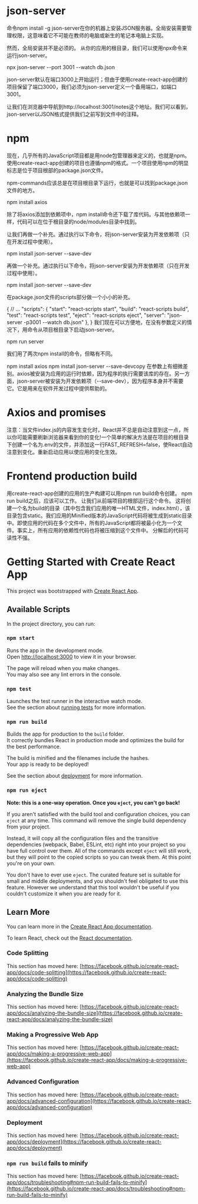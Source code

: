 # json-server
命令npm install -g json-server在你的机器上安装JSON服务器。全局安装需要管理权限，这意味着它不可能在教师的电脑或新生的笔记本电脑上实现。

然而，全局安装并不是必须的。 从你的应用的根目录，我们可以使用npx命令来运行json-server。

npx json-server --port 3001 --watch db.json

json-server默认在端口3000上开始运行；但由于使用create-react-app创建的项目保留了端口3000，我们必须为json-server定义一个备用端口，如端口3001。

让我们在浏览器中导航到http://localhost:3001/notes这个地址。我们可以看到，json-server以JSON格式提供我们之前写到文件中的注释。

# npm
现在，几乎所有的JavaScript项目都是用node包管理器来定义的，也就是npm。使用create-react-app创建的项目也遵循npm的格式。一个项目使用npm的明显标志是位于项目根部的package.json文件。

npm-commands应该总是在项目根目录下运行，也就是可以找到package.json文件的地方。

npm install axios

除了将axios添加到依赖项中，npm install命令还下载了库代码。与其他依赖项一样，代码可以在位于根目录的node/modules目录中找到。

让我们再做一个补充。通过执行以下命令，将json-server安装为开发依赖项（只在开发过程中使用）。

npm install json-server --save-dev

再做一个补充。通过执行以下命令，将json-server安装为开发依赖项（只在开发过程中使用）。

npm install json-server --save-dev

在package.json文件的scripts部分做一个小小的补充。

{
  // ...
  "scripts": {
    "start": "react-scripts start",
    "build": "react-scripts build",
    "test": "react-scripts test",
    "eject": "react-scripts eject",
    "server": "json-server -p3001 --watch db.json"
  },
}
我们现在可以方便地，在没有参数定义的情况下，用命令从项目根目录下启动json-server。

npm run server

我们用了两次npm install的命令，但略有不同。

npm install axios
npm install json-server --save-devcopy
在参数上有细微差别。axios被安装为应用的运行时依赖，因为程序的执行需要该库的存在。另一方面，json-server被安装为开发依赖项（--save-dev），因为程序本身并不需要它。它是用来在软件开发过程中提供帮助的。

# Axios and promises
注意：当文件index.js的内容发生变化时，React并不总是自动注意到这一点，所以你可能需要刷新浏览器来看到你的变化!一个简单的解决方法是在项目的根目录下创建一个名为.env的文件，并添加这一行FAST_REFRESH=false，使React自动注意到变化。重新启动应用以使应用的变化生效。

# Frontend production build
用create-react-app创建的应用的生产构建可以用npm run build命令创建。
npm run build之后，应该可以工作。
让我们从前端项目的根部运行这个命令。
这将创建一个名为build的目录（其中包含我们应用的唯一HTML文件，index.html），该目录包含static。我们应用的Minified版本的JavaScript代码将被生成到static目录中。即使应用的代码在多个文件中，所有的JavaScript都将被最小化为一个文件。事实上，所有应用的依赖性代码也将被压缩到这个文件中。
分解后的代码可读性不强。

# Getting Started with Create React App

This project was bootstrapped with [Create React App](https://github.com/facebook/create-react-app).

## Available Scripts

In the project directory, you can run:

### `npm start`

Runs the app in the development mode.\
Open [http://localhost:3000](http://localhost:3000) to view it in your browser.

The page will reload when you make changes.\
You may also see any lint errors in the console.

### `npm test`

Launches the test runner in the interactive watch mode.\
See the section about [running tests](https://facebook.github.io/create-react-app/docs/running-tests) for more information.

### `npm run build`

Builds the app for production to the `build` folder.\
It correctly bundles React in production mode and optimizes the build for the best performance.

The build is minified and the filenames include the hashes.\
Your app is ready to be deployed!

See the section about [deployment](https://facebook.github.io/create-react-app/docs/deployment) for more information.

### `npm run eject`

**Note: this is a one-way operation. Once you `eject`, you can't go back!**

If you aren't satisfied with the build tool and configuration choices, you can `eject` at any time. This command will remove the single build dependency from your project.

Instead, it will copy all the configuration files and the transitive dependencies (webpack, Babel, ESLint, etc) right into your project so you have full control over them. All of the commands except `eject` will still work, but they will point to the copied scripts so you can tweak them. At this point you're on your own.

You don't have to ever use `eject`. The curated feature set is suitable for small and middle deployments, and you shouldn't feel obligated to use this feature. However we understand that this tool wouldn't be useful if you couldn't customize it when you are ready for it.

## Learn More

You can learn more in the [Create React App documentation](https://facebook.github.io/create-react-app/docs/getting-started).

To learn React, check out the [React documentation](https://reactjs.org/).

### Code Splitting

This section has moved here: [https://facebook.github.io/create-react-app/docs/code-splitting](https://facebook.github.io/create-react-app/docs/code-splitting)

### Analyzing the Bundle Size

This section has moved here: [https://facebook.github.io/create-react-app/docs/analyzing-the-bundle-size](https://facebook.github.io/create-react-app/docs/analyzing-the-bundle-size)

### Making a Progressive Web App

This section has moved here: [https://facebook.github.io/create-react-app/docs/making-a-progressive-web-app](https://facebook.github.io/create-react-app/docs/making-a-progressive-web-app)

### Advanced Configuration

This section has moved here: [https://facebook.github.io/create-react-app/docs/advanced-configuration](https://facebook.github.io/create-react-app/docs/advanced-configuration)

### Deployment

This section has moved here: [https://facebook.github.io/create-react-app/docs/deployment](https://facebook.github.io/create-react-app/docs/deployment)

### `npm run build` fails to minify

This section has moved here: [https://facebook.github.io/create-react-app/docs/troubleshooting#npm-run-build-fails-to-minify](https://facebook.github.io/create-react-app/docs/troubleshooting#npm-run-build-fails-to-minify)


